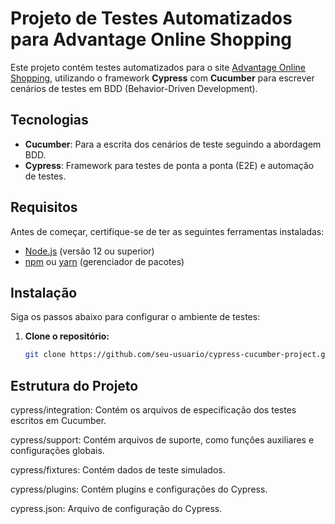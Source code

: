 # Projeto de Testes Automatizados para Advantage Online Shopping

Este projeto contém testes automatizados para o site [Advantage Online Shopping](https://advantageonlineshopping.com/#/), utilizando o framework **Cypress** com **Cucumber** para escrever cenários de testes em BDD (Behavior-Driven Development).

## Tecnologias

- **Cucumber**: Para a escrita dos cenários de teste seguindo a abordagem BDD.
- **Cypress**: Framework para testes de ponta a ponta (E2E) e automação de testes.

## Requisitos

Antes de começar, certifique-se de ter as seguintes ferramentas instaladas:

- [Node.js](https://nodejs.org/en/download/) (versão 12 ou superior)
- [npm](https://www.npmjs.com/get-npm) ou [yarn](https://yarnpkg.com/getting-started) (gerenciador de pacotes)

## Instalação

Siga os passos abaixo para configurar o ambiente de testes:

1. **Clone o repositório:**

   ```bash
   git clone https://github.com/seu-usuario/cypress-cucumber-project.git

## Estrutura do Projeto
cypress/integration: Contém os arquivos de especificação dos testes escritos em Cucumber.

cypress/support: Contém arquivos de suporte, como funções auxiliares e configurações globais.

cypress/fixtures: Contém dados de teste simulados.

cypress/plugins: Contém plugins e configurações do Cypress.

cypress.json: Arquivo de configuração do Cypress.